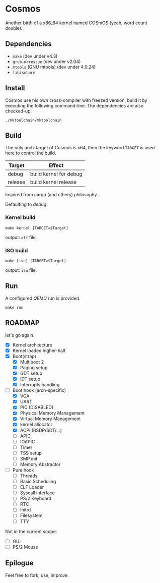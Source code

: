 # Cosmos

Another birth of a x86_64 kernel named COSmOS (yeah, word count double).

## Dependencies

  * `make` (dev under v4.3)
  * `grub-mkrescue` (dev under v2.04)
  * `mtools` (GNU mtools) (dev under 4.0.24)
  * `libisoburn`

## Install

Cosmos use his own cross-compiler with freezed version, build it by executing the following command-line.
The dependencies are also checked-up.

`./mktoolchain/mktoolchain`

## Build

The only arch-target of Cosmos is x64, then the keyword `TARGET` is used here to control the build.

| Target     | Effect                 |
|------------|------------------------|
| debug      | build kernel for debug |
| release    | build kernel release   |

Inspired from cargo (and others) philosophy.

Defaulting to *debug*.

### Kernel build

`make kernel [TARGET=$Target]`

output: `elf` file.

### ISO build

`make [iso] [TARGET=$Target]`

output: `iso` file.

## Run

A configured *QEMU* run is provided.

`make run`

## ROADMAP

let's go again.

- [X] Kernel architecture
- [X] Kernel loaded higher-half
- [X] Boot(strap)
  - [X] Multiboot 2
  - [X] Paging setup
  - [X] GDT setup
  - [X] IDT setup
  - [X] Interrupts handling
- [ ] Boot hook (arch-specific)
  - [X] VGA
  - [X] UART
  - [X] PIC (DISABLED)
  - [X] Physical Memory Management
  - [X] Virtual Memory Management
  - [X] kernel allocator
  - [X] ACPI (RSDP/SDT/...)
  - [ ] APIC
  - [ ] IOAPIC
  - [ ] Timer
  - [ ] TSS setup
  - [ ] SMP init
  - [ ] Memory Abstractor
- [ ] Pure hook
  - [ ] Threads
  - [ ] Basic Scheduling
  - [ ] ELF Loader
  - [ ] Syscall interface
  - [ ] PS/2 Keyboard
  - [ ] RTC
  - [ ] Initrd
  - [ ] Filesystem
  - [ ] TTY

Not in the current scope:

- [ ] GUI
- [ ] PS/2 Mouse

## Epilogue

Feel free to fork, use, improve.
